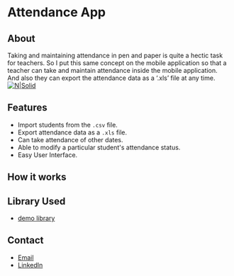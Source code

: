 # Attendance App
## About
Taking and maintaining attendance in pen and paper is quite a hectic task for teachers. So I put this same concept on the mobile application so that a teacher can take and maintain attendance inside the mobile application. And also they can export the attendance data as a ‘.xls’ file at any time.
[![N|Solid](https://cldup.com/dTxpPi9lDf.thumb.png)](https://nodesource.com/products/nsolid)

## Features
- Import students from the `.csv` file.
- Export attendance data as a `.xls` file.
- Can take attendance of other dates.
- Able to modify a particular student's attendance status.
- Easy User Interface.

## How it works


## Library Used
- [demo library](https://nodesource.com/products/nsolid)

## Contact
- [Email](mailto:monishbairagi1999@gmail.com)
- [LinkedIn](https://in.linkedin.com/in/monishkumarbairagi)
